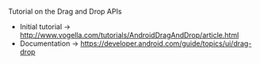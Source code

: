 Tutorial on the Drag and Drop APIs

 * Initial tutorial -> http://www.vogella.com/tutorials/AndroidDragAndDrop/article.html
 * Documentation -> https://developer.android.com/guide/topics/ui/drag-drop
